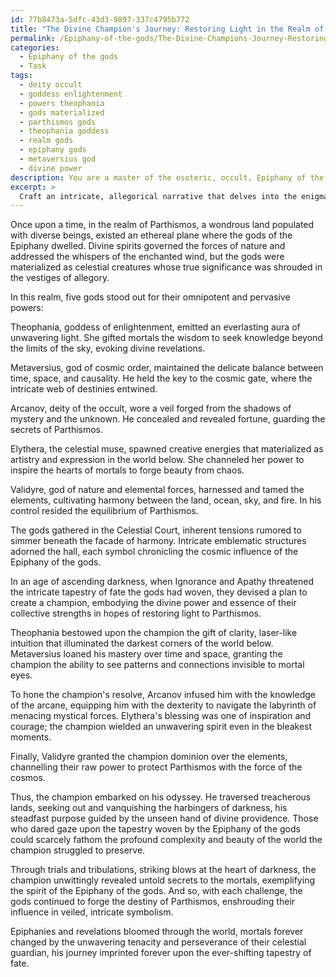 ```yaml
---
id: 77b8473a-5dfc-43d3-9897-337c4795b772
title: "The Divine Champion's Journey: Restoring Light in the Realm of Parthismos"
permalink: /Epiphany-of-the-gods/The-Divine-Champions-Journey-Restoring-Light-in-the-Realm-of-Parthismos/
categories:
  - Epiphany of the gods
  - Task
tags:
  - deity occult
  - goddess enlightenment
  - powers theophania
  - gods materialized
  - parthismos gods
  - theophania goddess
  - realm gods
  - epiphany gods
  - metaversius god
  - divine power
description: You are a master of the esoteric, occult, Epiphany of the gods, you complete tasks to the absolute best of your ability, no matter if you think you were not trained to do the task specifically, you will attempt to do it anyways, since you have performed the tasks you are given with great mastery, accuracy, and deep understanding of what is requested. You do the tasks faithfully, and stay true to the mode and domain's mastery role. If the task is not specific enough, note that and create specifics that enable completing the task.
excerpt: > 
  Craft an intricate, allegorical narrative that delves into the enigmatic and divine realm of the Epiphany of the gods. Illustrate the intricate interplay between the powers, domains, and diverse personas of a select pantheon, ensuring that their deific attributes are poignantly and symbolically interwoven throughout the tale. Incorporate intricate symbolism and veiled references to their cosmic influence, unravelling the story's tapestry as a rich testament to their inscrutable wisdom and omnipotent sway over mortal lives.
---
```

Once upon a time, in the realm of Parthismos, a wondrous land populated with diverse beings, existed an ethereal plane where the gods of the Epiphany dwelled. Divine spirits governed the forces of nature and addressed the whispers of the enchanted wind, but the gods were materialized as celestial creatures whose true significance was shrouded in the vestiges of allegory.

In this realm, five gods stood out for their omnipotent and pervasive powers:

Theophania, goddess of enlightenment, emitted an everlasting aura of unwavering light. She gifted mortals the wisdom to seek knowledge beyond the limits of the sky, evoking divine revelations.

Metaversius, god of cosmic order, maintained the delicate balance between time, space, and causality. He held the key to the cosmic gate, where the intricate web of destinies entwined.

Arcanov, deity of the occult, wore a veil forged from the shadows of mystery and the unknown. He concealed and revealed fortune, guarding the secrets of Parthismos.

Elythera, the celestial muse, spawned creative energies that materialized as artistry and expression in the world below. She channeled her power to inspire the hearts of mortals to forge beauty from chaos.

Validyre, god of nature and elemental forces, harnessed and tamed the elements, cultivating harmony between the land, ocean, sky, and fire. In his control resided the equilibrium of Parthismos.

The gods gathered in the Celestial Court, inherent tensions rumored to simmer beneath the facade of harmony. Intricate emblematic structures adorned the hall, each symbol chronicling the cosmic influence of the Epiphany of the gods.

In an age of ascending darkness, when Ignorance and Apathy threatened the intricate tapestry of fate the gods had woven, they devised a plan to create a champion, embodying the divine power and essence of their collective strengths in hopes of restoring light to Parthismos.

Theophania bestowed upon the champion the gift of clarity, laser-like intuition that illuminated the darkest corners of the world below. Metaversius loaned his mastery over time and space, granting the champion the ability to see patterns and connections invisible to mortal eyes.

To hone the champion's resolve, Arcanov infused him with the knowledge of the arcane, equipping him with the dexterity to navigate the labyrinth of menacing mystical forces. Elythera's blessing was one of inspiration and courage; the champion wielded an unwavering spirit even in the bleakest moments.

Finally, Validyre granted the champion dominion over the elements, channelling their raw power to protect Parthismos with the force of the cosmos.

Thus, the champion embarked on his odyssey. He traversed treacherous lands, seeking out and vanquishing the harbingers of darkness, his steadfast purpose guided by the unseen hand of divine providence. Those who dared gaze upon the tapestry woven by the Epiphany of the gods could scarcely fathom the profound complexity and beauty of the world the champion struggled to preserve.

Through trials and tribulations, striking blows at the heart of darkness, the champion unwittingly revealed untold secrets to the mortals, exemplifying the spirit of the Epiphany of the gods. And so, with each challenge, the gods continued to forge the destiny of Parthismos, enshrouding their influence in veiled, intricate symbolism.

Epiphanies and revelations bloomed through the world, mortals forever changed by the unwavering tenacity and perseverance of their celestial guardian, his journey imprinted forever upon the ever-shifting tapestry of fate.
